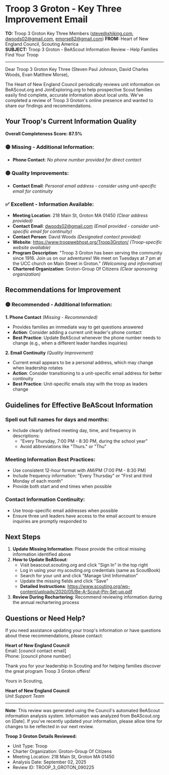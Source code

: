 # Troop 3 Groton - Key Three Improvement Email

**TO:** Troop 3 Groton Key Three Members (steve@xhiking.com, dwoods02@gmail.com, emorse82@gmail.com)
**FROM:** Heart of New England Council, Scouting America  
**SUBJECT:** Troop 3 Groton - BeAScout Information Review - Help Families Find Your Troop  

---

Dear Troop 3 Groton Key Three (Steven Paul Johnson, David Charles Woods, Evan Matthew Morse),

The Heart of New England Council periodically reviews unit information on BeAScout.org and JoinExploring.org to help prospective Scout families easily find complete, accurate information about local units. We've completed a review of Troop 3 Groton's online presence and wanted to share our findings and recommendations.

## Your Troop's Current Information Quality

**Overall Completeness Score: 87.5%**


### 🟡 **Missing - Additional Information:**
- **Phone Contact**: *No phone number provided for direct contact*

### 🟡 **Quality Improvements:**
- **Contact Email**: *Personal email address - consider using unit-specific email for continuity*

### ✅ **Excellent - Information Available:**
- **Meeting Location**: 218 Main St, Groton MA 01450 *(Clear address provided)*
- **Contact Email**: dwoods02@gmail.com *(Email provided - consider unit-specific email for continuity)*
- **Contact Person**: David Woods *(Designated contact provided)*
- **Website**: https://www.troopwebhost.org/Troop3Groton/ *(Troop-specific website available)*
- **Program Description**: "Troop 3 Groton has been serving the community since 1916.  Join us on our adventures!  We meet on Tuesdays at 7 pm at the UCC church on Main Street in Groton." *(Welcoming and informative)*
- **Chartered Organization**: Groton-Group Of Citizens *(Clear sponsoring organization)*

## Recommendations for Improvement

### 🟡 **Recommended - Additional Information:**

**1. Phone Contact** *(Missing - Recommended)*
- Provides families an immediate way to get questions answered
- **Action**: Consider adding a current unit leader's phone contact
- **Best Practice**: Update BeAScout whenever the phone number needs to change (e.g., when a different leader handles inquiries)

**2. Email Continuity** *(Quality Improvement)*
- Current email appears to be a personal address, which may change when leadership rotates
- **Action**: Consider transitioning to a unit-specific email address for better continuity
- **Best Practice**: Unit-specific emails stay with the troop as leaders change


## Guidelines for Effective BeAScout Information

### **Spell out full names for days and months:**
- Include clearly defined meeting day, time, and frequency in descriptions:
  - "Every Thursday, 7:00 PM - 8:30 PM, during the school year"
  - Avoid abbreviations like "Thurs." or "Thu"

### **Meeting Information Best Practices:**
- Use consistent 12-hour format with AM/PM (7:00 PM - 8:30 PM)
- Include frequency information: "Every Thursday" or "First and third Monday of each month"
- Provide both start and end times when possible

### **Contact Information Continuity:**
- Use troop-specific email addresses when possible
- Ensure three unit leaders have access to the email account to ensure inquiries are promptly responded to

## Next Steps

1. **Update Missing Information**: Please provide the critical missing information identified above
2. **How to Update BeAScout**: 
   - Visit beascout.scouting.org and click "Sign In" in the top right
   - Log in using your my.scouting.org credentials (same as ScoutBook)
   - Search for your unit and click "Manage Unit Information"
   - Update the missing fields and click "Save"
   - **Detailed Instructions**: https://www.scouting.org/wp-content/uploads/2020/05/Be-A-Scout-Pin-Set-up.pdf
3. **Review During Rechartering**: Recommend reviewing information during the annual rechartering process

## Questions or Need Help?

If you need assistance updating your troop's information or have questions about these recommendations, please contact:

**Heart of New England Council**  
Email: [council contact email]  
Phone: [council phone number]

Thank you for your leadership in Scouting and for helping families discover the great program Troop 3 Groton offers!

Yours in Scouting,

**Heart of New England Council**  
*Unit Support Team*

---

**Note**: This review was generated using the Council's automated BeAScout information analysis system. Information was analyzed from BeAScout.org on [Date]. If you've recently updated your information, please allow time for changes to be reflected in our next review.

**Troop 3 Groton Details Reviewed:**
- Unit Type: Troop
- Charter Organization: Groton-Group Of Citizens  
- Meeting Location: 218 Main St, Groton MA 01450
- Analysis Date: September 02, 2025
- Review ID: TROOP_3_GROTON_090225